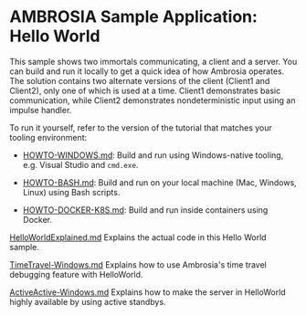 
AMBROSIA Sample Application: Hello World
========================================

This sample shows two immortals communicating, a client and a server. You can build and run it locally to get a quick idea of how Ambrosia operates. The solution contains two alternate versions of the client (Client1 and Client2), only one of which is used at a time.  Client1 demonstrates basic communication, while Client2 demonstrates nondeterministic input using an impulse handler.

To run it yourself, refer to the version of the tutorial that matches
your tooling environment:

 * [HOWTO-WINDOWS.md](./HOWTO-WINDOWS.md): Build and run using
   Windows-native tooling, e.g. Visual Studio and `cmd.exe`.

 * [HOWTO-BASH.md](./HOWTO-BASH.md): Build and run on your local
   machine (Mac, Windows, Linux) using Bash scripts.

 * [HOWTO-DOCKER-K8S.md](./HOWTO-DOCKER-K8S.md): Build and run inside
   containers using Docker.

[HelloWorldExplained.md](./HelloWorldExplained.md) Explains the actual code in this Hello World sample.

[TimeTravel-Windows.md](./TimeTravel-Windows.md) Explains how to use Ambrosia's time travel debugging feature with HelloWorld.

[ActiveActive-Windows.md](./ActiveActive-Windows.md) Explains how to make the server in HelloWorld highly available by using active standbys.

